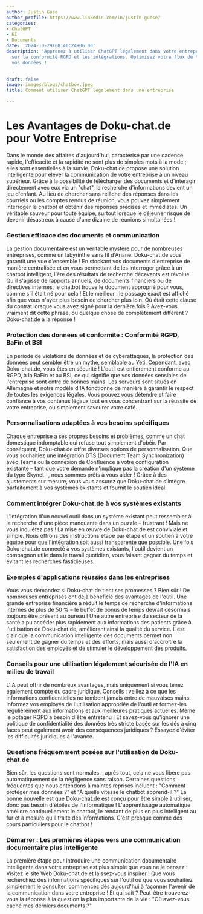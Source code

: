 ```yaml
---
author: Justin Güse
author_profile: https://www.linkedin.com/in/justin-guese/
categories:
- ChatGPT
- KI
- Documents
date: '2024-10-29T08:40:24+06:00'
description: 'Apprenez à utiliser ChatGPT légalement dans votre entreprise. Conseils
  sur la conformité RGPD et les intégrations. Optimisez votre flux de travail et protégez
  vos données !

  '
draft: false
image: images/blogs/chatbox.jpeg
title: Comment utiliser ChatGPT légalement dans une entreprise

---
```

# Les Avantages de Doku-chat.de pour Votre Entreprise

Dans le monde des affaires d'aujourd'hui, caractérisé par une cadence rapide, l'efficacité et la rapidité ne sont plus de simples mots à la mode ; elles sont essentielles à la survie. Doku-chat.de propose une solution intelligente pour élever la communication de votre entreprise à un niveau supérieur. Grâce à la possibilité de télécharger des documents et d'interagir directement avec eux via un "chat", la recherche d'informations devient un jeu d'enfant. Au lieu de chercher sans relâche des réponses dans les courriels ou les comptes rendus de réunion, vous pouvez simplement interroger le chatbot et obtenir des réponses précises et immédiates. Un véritable sauveur pour toute équipe, surtout lorsque le déjeuner risque de devenir désastreux à cause d'une dizaine de réunions simultanées !

### Gestion efficace des documents et communication

La gestion documentaire est un véritable mystère pour de nombreuses entreprises, comme un labyrinthe sans fil d'Ariane. Doku-chat.de vous garantit une vue d'ensemble ! En stockant vos documents d'entreprise de manière centralisée et en vous permettant de les interroger grâce à un chatbot intelligent, l'ère des résultats de recherche décevants est révolue. Qu'il s'agisse de rapports annuels, de documents financiers ou de directives internes, le chatbot trouve le document approprié pour vous, comme s'il était né pour cela ! Et le meilleur : le passage exact est affiché afin que vous n'ayez plus besoin de chercher plus loin. Où était cette clause du contrat lorsque vous avez signé pour la dernière fois ? Avez-vous vraiment dit cette phrase, ou quelque chose de complètement différent ? Doku-chat.de a la réponse !

### Protection des données et conformité : Conformité RGPD, BaFin et BSI

En période de violations de données et de cyberattaques, la protection des données peut sembler être un mythe, semblable au Yeti. Cependant, avec Doku-chat.de, vous êtes en sécurité ! L'outil est entièrement conforme au RGPD, à la BaFin et au BSI, ce qui signifie que vos données sensibles de l'entreprise sont entre de bonnes mains. Les serveurs sont situés en Allemagne et notre modèle d'IA fonctionne de manière à garantir le respect de toutes les exigences légales. Vous pouvez vous détendre et faire confiance à vos contenus légaux tout en vous concentrant sur la réussite de votre entreprise, ou simplement savourer votre café.

### Personnalisations adaptées à vos besoins spécifiques

Chaque entreprise a ses propres besoins et problèmes, comme un chat domestique indomptable qui refuse tout simplement d'obéir. Par conséquent, Doku-chat.de offre diverses options de personnalisation. Que vous souhaitiez une intégration DTS (Document Team Synchronization) avec Teams ou la connexion de Confluence à votre configuration existante – tant que votre demande n'implique pas la création d'un système du type Skynet –, nous sommes prêts à vous aider ! Grâce à des ajustements sur mesure, vous vous assurez que Doku-chat.de s'intègre parfaitement à vos systèmes existants et fournit le soutien idéal.

### Comment intégrer Doku-chat.de à vos systèmes existants

L'intégration d'un nouvel outil dans un système existant peut ressembler à la recherche d'une pièce manquante dans un puzzle – frustrant ! Mais ne vous inquiétez pas ! La mise en œuvre de Doku-chat.de est conviviale et simple. Nous offrons des instructions étape par étape et un soutien à votre équipe pour que l'intégration soit aussi transparente que possible. Une fois Doku-chat.de connecté à vos systèmes existants, l'outil devient un compagnon utile dans le travail quotidien, vous faisant gagner du temps et évitant les recherches fastidieuses.

### Exemples d'applications réussies dans les entreprises

Vous vous demandez si Doku-chat.de tient ses promesses ? Bien sûr ! De nombreuses entreprises ont déjà bénéficié des avantages de l'outil. Une grande entreprise financière a réduit le temps de recherche d'informations internes de plus de 50 % – le buffet de bonus de temps devrait désormais toujours être présent au bureau ! Une autre entreprise du secteur de la santé a pu accéder plus rapidement aux informations des patients grâce à l'utilisation de Doku-chat.de, améliorant ainsi la qualité du service. Il est clair que la communication intelligente des documents permet non seulement de gagner du temps et des efforts, mais aussi d'accroître la satisfaction des employés et de stimuler le développement des produits.

### Conseils pour une utilisation légalement sécurisée de l'IA en milieu de travail

L'IA peut offrir de nombreux avantages, mais uniquement si vous tenez également compte du cadre juridique. Conseils : veillez à ce que les informations confidentielles ne tombent jamais entre de mauvaises mains. Informez vos employés de l'utilisation appropriée de l'outil et formez-les régulièrement aux informations et aux meilleures pratiques actuelles. Même le potager RGPD a besoin d'être entretenu ! Et savez-vous qu'ignorer une politique de confidentialité des données très stricte basée sur les dés à cinq faces peut également avoir des conséquences juridiques ? Essayez d'éviter les difficultés juridiques à l'avance.

### Questions fréquemment posées sur l'utilisation de Doku-chat.de

Bien sûr, les questions sont normales – après tout, cela ne vous libère pas automatiquement de la négligence sans raison. Certaines questions fréquentes que nous entendons à maintes reprises incluent : "Comment protéger mes données ?" et "À quelle vitesse le chatbot apprend-il ?" La bonne nouvelle est que Doku-chat.de est conçu pour être simple à utiliser, donc pas besoin d'étoiles de l'informatique ! L'apprentissage automatique améliore continuellement le chatbot, le rendant de plus en plus intelligent au fur et à mesure qu'il traite des informations. C'est presque comme des cours particuliers pour le chatbot !

### Démarrer : Les premières étapes vers une communication documentaire plus intelligente

La première étape pour introduire une communication documentaire intelligente dans votre entreprise est plus simple que vous ne le pensez : Visitez le site Web Doku-chat.de et laissez-vous inspirer ! Que vous recherchiez des informations spécifiques sur l'outil ou que vous souhaitiez simplement le consulter, commencez dès aujourd'hui à façonner l'avenir de la communication dans votre entreprise ! Et qui sait ? Peut-être trouverez-vous la réponse à la question la plus importante de la vie : "Où avez-vous caché mes derniers documents ?"
